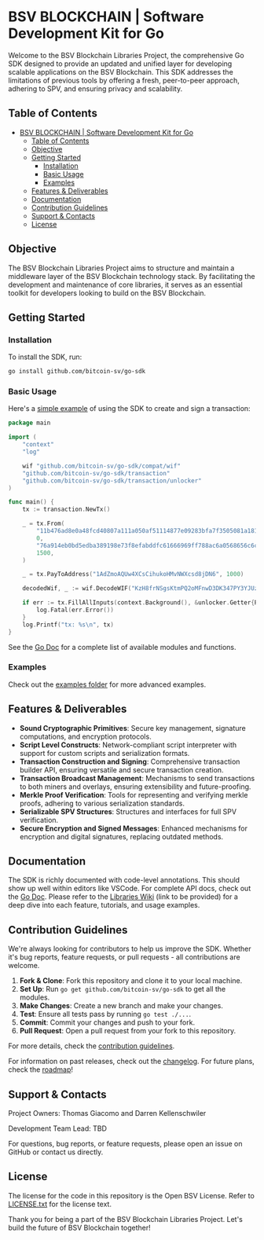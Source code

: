 # BSV BLOCKCHAIN | Software Development Kit for Go

Welcome to the BSV Blockchain Libraries Project, the comprehensive Go SDK designed to provide an updated and unified layer for developing scalable applications on the BSV Blockchain. This SDK addresses the limitations of previous tools by offering a fresh, peer-to-peer approach, adhering to SPV, and ensuring privacy and scalability.

## Table of Contents

- [BSV BLOCKCHAIN | Software Development Kit for Go](#bsv-blockchain--software-development-kit-for-go)
  - [Table of Contents](#table-of-contents)
  - [Objective](#objective)
  - [Getting Started](#getting-started)
    - [Installation](#installation)
    - [Basic Usage](#basic-usage)
    - [Examples](#examples)
  - [Features \& Deliverables](#features--deliverables)
  - [Documentation](#documentation)
  - [Contribution Guidelines](#contribution-guidelines)
  - [Support \& Contacts](#support--contacts)
  - [License](#license)

## Objective

The BSV Blockchain Libraries Project aims to structure and maintain a middleware layer of the BSV Blockchain technology stack. By facilitating the development and maintenance of core libraries, it serves as an essential toolkit for developers looking to build on the BSV Blockchain.

## Getting Started

### Installation

To install the SDK, run:

```bash
go install github.com/bitcoin-sv/go-sdk
```

### Basic Usage

Here's a [simple example](https://goplay.tools/snippet/bnsS-pA56ob) of using the SDK to create and sign a transaction:

```go
package main

import (
	"context"
	"log"

	wif "github.com/bitcoin-sv/go-sdk/compat/wif"
	"github.com/bitcoin-sv/go-sdk/transaction"
	"github.com/bitcoin-sv/go-sdk/transaction/unlocker"
)

func main() {
	tx := transaction.NewTx()

	_ = tx.From(
		"11b476ad8e0a48fcd40807a111a050af51114877e09283bfa7f3505081a1819d",
		0,
		"76a914eb0bd5edba389198e73f8efabddfc61666969ff788ac6a0568656c6c6f",
		1500,
	)

	_ = tx.PayToAddress("1AdZmoAQUw4XCsCihukoHMvNWXcsd8jDN6", 1000)

	decodedWif, _ := wif.DecodeWIF("KzH8frNSgsKtmPQ2oMFnwD3DK347PY3YJUzE1dCKNKLaWSfHaXGC")

	if err := tx.FillAllInputs(context.Background(), &unlocker.Getter{PrivateKey: decodedWif.PrivKey}); err != nil {
		log.Fatal(err.Error())
	}
	log.Printf("tx: %s\n", tx)
}

```

See the [Go Doc](https://pkg.go.dev/github.com/bitcoin-sv/go-sdk) for a complete list of available modules and functions.

### Examples

Check out the [examples folder](https://github.com/bitcoin-sv/go-sdk/tree/master/examples) for more advanced examples.

## Features & Deliverables

- **Sound Cryptographic Primitives**: Secure key management, signature computations, and encryption protocols.
- **Script Level Constructs**: Network-compliant script interpreter with support for custom scripts and serialization formats.
- **Transaction Construction and Signing**: Comprehensive transaction builder API, ensuring versatile and secure transaction creation.
- **Transaction Broadcast Management**: Mechanisms to send transactions to both miners and overlays, ensuring extensibility and future-proofing.
- **Merkle Proof Verification**: Tools for representing and verifying merkle proofs, adhering to various serialization standards.
- **Serializable SPV Structures**: Structures and interfaces for full SPV verification.
- **Secure Encryption and Signed Messages**: Enhanced mechanisms for encryption and digital signatures, replacing outdated methods.

## Documentation

The SDK is richly documented with code-level annotations. This should show up well within editors like VSCode. For complete API docs, check out the [Go Doc](https://pkg.go.dev/github.com/bitcoin-sv/go-sdk). Please refer to the [Libraries Wiki](#) (link to be provided) for a deep dive into each feature, tutorials, and usage examples.

## Contribution Guidelines

We're always looking for contributors to help us improve the SDK. Whether it's bug reports, feature requests, or pull requests - all contributions are welcome.

1. **Fork & Clone**: Fork this repository and clone it to your local machine.
2. **Set Up**: Run `go get github.com/bitcoin-sv/go-sdk` to get all the modules.
3. **Make Changes**: Create a new branch and make your changes.
4. **Test**: Ensure all tests pass by running `go test ./...`.
5. **Commit**: Commit your changes and push to your fork.
6. **Pull Request**: Open a pull request from your fork to this repository.

For more details, check the [contribution guidelines](./CONTRIBUTING.md).

For information on past releases, check out the [changelog](./CHANGELOG.md). For future plans, check the [roadmap](./ROADMAP.md)!

## Support & Contacts

Project Owners: Thomas Giacomo and Darren Kellenschwiler

Development Team Lead: TBD

For questions, bug reports, or feature requests, please open an issue on GitHub or contact us directly.

## License

The license for the code in this repository is the Open BSV License. Refer to [LICENSE.txt](./LICENSE.txt) for the license text.

Thank you for being a part of the BSV Blockchain Libraries Project. Let's build the future of BSV Blockchain together!
